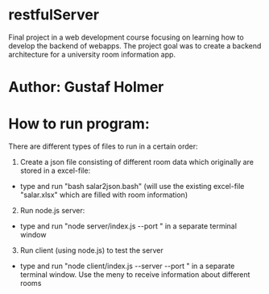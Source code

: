 # restfulServer
Final project in a web development course focusing on learning how to develop the backend of webapps. The project goal was to create a backend architecture for a university room information app.

# Author: Gustaf Holmer

# How to run program:
There are different types of files to run in a certain order:

1. Create a json file consisting of different room data which originally are stored in a excel-file:
- type and run "bash salar2json.bash" (will use the existing excel-file "salar.xlsx" which are filled with room information)

2. Run node.js server:
- type and run "node server/index.js --port <number>" in a separate terminal window
  
3. Run client (using node.js) to test the server
- type and run "node client/index.js --server <server> --port <number>" in a separate terminal window. Use the meny to receive information about different rooms
